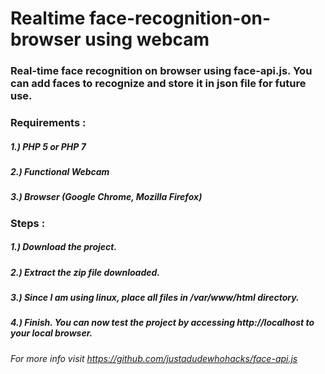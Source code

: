 # Realtime face-recognition-on-browser using webcam

### Real-time face recognition on browser using face-api.js. You can add faces to recognize and store it in json file for future use.

### Requirements : 
#####  1.) PHP 5 or PHP 7
##### 	2.) Functional Webcam
#####  3.) Browser (Google Chrome, Mozilla Firefox)

### Steps :
#####  	1.) Download the project.
#####  	2.) Extract the zip file downloaded.
##### 	3.) Since I am using linux, place all files in /var/www/html directory.
#####  	4.) Finish. You can now test the project by accessing http://localhost to your local browser.



###### For more info visit https://github.com/justadudewhohacks/face-api.js
